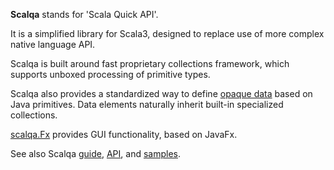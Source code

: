**Scalqa** stands for 'Scala Quick API'. 

It is a simplified library for Scala3, designed to replace use of more complex native language API. 

Scalqa is built around fast proprietary collections framework, which supports unboxed processing of primitive types.

Scalqa also provides a standardized way to define [opaque data](https://scalqa.org/doc/guide/features/Data.html) based on Java primitives. 
Data elements naturally inherit built-in specialized collections.

[scalqa.Fx](https://scalqa.org/doc/api/scalqa/Fx$.html) provides GUI functionality, based on JavaFx.

See also Scalqa [guide](https://scalqa.org/doc/docs/Guide/index.html),
                [API](https://scalqa.org/doc/api/scalqa.html), and
                [samples](https://github.com/scalqa/samples).

